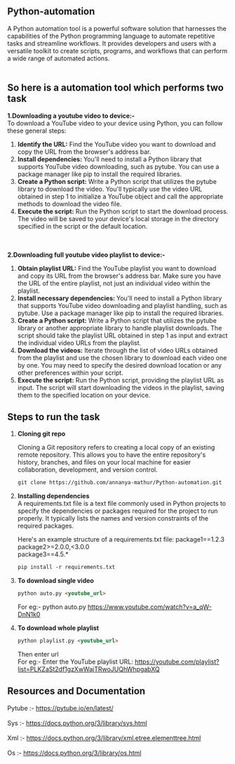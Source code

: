 ## Python-automation
A Python automation tool is a powerful software solution that harnesses the capabilities of the Python programming language to automate repetitive tasks and streamline workflows. It provides developers and users with a versatile toolkit to create scripts, programs, and workflows that can perform a wide range of automated actions. <br><br>
## So here is a automation tool which performs two task
**1.Downloading a youtube video to device:-**<br>
To download a YouTube video to your device using Python, you can follow these general steps:
<ol>
<li><b>Identify the URL:</b> Find the YouTube video you want to download and copy the URL from the browser's address bar.</li>

<li><b>Install dependencies: </b>You'll need to install a Python library that supports YouTube video downloading, such as pytube. You can use a package manager like pip to install the required libraries.</li>

<li><b>Create a Python script:</b> Write a Python script that utilizes the pytube library to download the video. You'll typically use the video URL obtained in step 1 to initialize a YouTube object and call the appropriate methods to download the video file.</li>

<li><b>Execute the script:</b> Run the Python script to start the download process. The video will be saved to your device's local storage in the directory specified in the script or the default location.</li>
</ol>  

<br><br>
**2.Downloading full youtube video playlist to device:-** 
<ol>
  <li><b>Obtain playlist URL:</b> Find the YouTube playlist you want to download and copy its URL from the browser's address bar. Make sure you have the URL of the entire playlist, not just an individual video within the playlist.</li>

<li><b>Install necessary dependencies: </b>You'll need to install a Python library that supports YouTube video downloading and playlist handling, such as pytube. Use a package manager like pip to install the required libraries.</li>

<li><b>Create a Python script:</b> Write a Python script that utilizes the pytube library or another appropriate library to handle playlist downloads. The script should take the playlist URL obtained in step 1 as input and extract the individual video URLs from the playlist.</li>

<li><b>Download the videos:</b> Iterate through the list of video URLs obtained from the playlist and use the chosen library to download each video one by one. You may need to specify the desired download location or any other preferences within your script.</li>
 <li> <b>Execute the script:</b> Run the Python script, providing the playlist URL as input. The script will start downloading the videos in the playlist, saving them to the specified location on your device.</li>
</ol>  

## Steps to run the task

<ol>
  <li><b>Cloning git repo</b></li> 
  
 Cloning a Git repository refers to creating a local copy of an existing remote repository. This allows you to have the entire repository's history, branches, and files on your local machine for easier collaboration, development, and version control.


  
```html
git clone https://github.com/annanya-mathur/Python-automation.git
```
  
   <li><b>Installing dependencies </b></li> 
  A requirements.txt file is a text file commonly used in Python projects to specify the dependencies or packages required for the project to run properly. It typically lists the names and version constraints of the required packages.<br>

Here's an example structure of a requirements.txt file:
package1==1.2.3 <br>
package2>=2.0.0,<3.0.0 <br>
package3==4.5.*<br>

  
```html
pip install -r requirements.txt
```
  
   <li><b>To download single video</b></li> 
  
```html
python auto.py <youtube_url>
```
  
 For eg:- python auto.py https://www.youtube.com/watch?v=a_qW-DnN1k0
   <li><b>To download whole playlist</b></li> 
  
```html
python playlist.py <youtube_url>
```
  Then enter url<br>
  For eg:- Enter the YouTube playlist URL: https://youtube.com/playlist?list=PLKZaSt2df1gzXwWajTRwoJUQhWhpgabXQ
  </ol>  
  
## Resources and Documentation

Pytube :- https://pytube.io/en/latest/  <br><br>
Sys :- https://docs.python.org/3/library/sys.html  <br><br>
Xml :- https://docs.python.org/3/library/xml.etree.elementtree.html  <br><br>
Os :- https://docs.python.org/3/library/os.html

